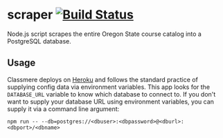 # scraper [![Build Status](https://travis-ci.org/classmere/scraper.svg?branch=master)](https://travis-ci.org/classmere/scraper)

Node.js script scrapes the entire Oregon State course catalog into a PostgreSQL database.

## Usage
Classmere deploys on [Heroku](https://www.heroku.com/home) and follows the standard practice of supplying config data via environment variables. This app looks for the `DATABASE_URL` variable to know which database to connect to. If you don't want to supply your database URL using environment variables, you can supply it via a command line argument:
```shell
npm run -- --db=postgres://<dbuser>:<dbpassword>@<dburl>:<dbport>/<dbname>
```

